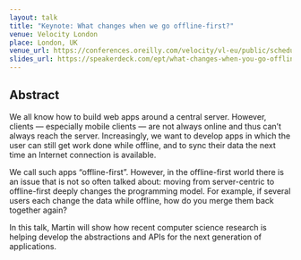 ```yaml
---
layout: talk
title: "Keynote: What changes when we go offline-first?"
venue: Velocity London
place: London, UK
venue_url: https://conferences.oreilly.com/velocity/vl-eu/public/schedule/detail/71411
slides_url: https://speakerdeck.com/ept/what-changes-when-you-go-offline-first
---
```


<script async class="speakerdeck-embed" data-id="15f6958506e84133b9ed2b89f54fa06b" data-ratio="1.77777777777778" src="//speakerdeck.com/assets/embed.js"></script>

Abstract
--------

We all know how to build web apps around a central server. However, clients — especially mobile
clients — are not always online and thus can’t always reach the server. Increasingly, we want to
develop apps in which the user can still get work done while offline, and to sync their data the
next time an Internet connection is available.

We call such apps “offline-first”. However, in the offline-first world there is an issue that is not
so often talked about: moving from server-centric to offline-first deeply changes the programming
model. For example, if several users each change the data while offline, how do you merge them back
together again?

In this talk, Martin will show how recent computer science research is helping develop the
abstractions and APIs for the next generation of applications.
